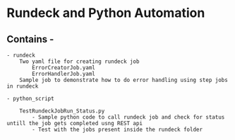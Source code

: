 # Rundeck and Python Automation

## Contains -

	- rundeck
		Two yaml file for creating rundeck job
			ErrorCreatorJob.yaml
			ErrorHandlerJob.yaml
		Sample job to demonstrate how to do error handling using step jobs in rundeck
		
	- python_script
	
		TestRundeckJobRun_Status.py 
			- Sample python code to call rundeck job and check for status untill the job gets completed usng REST api
			- Test with the jobs present inside the rundeck folder
